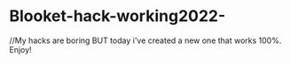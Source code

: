 # Blooket-hack-working2022-
//My hacks are boring BUT today i've created a new one that works 100%. Enjoy!
